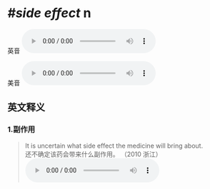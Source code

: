 # ***\#side effect*** n
英音
<audio src="./media/side effect1_AAC.aac" controls="controls"></audio>

美音
<audio src="./media/side effect2.aac" controls="controls"></audio>



  

英文释义
---
### 1.**副作用**  

 > It is uncertain what side effect the medicine will bring about.  
 > 还不确定该药会带来什么副作用。  （2010 浙江）  
<audio src="./media/effect-4.aac" controls="controls"></audio>


